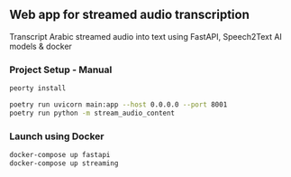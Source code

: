 
## Web app for streamed audio transcription

Transcript Arabic streamed audio into text using FastAPI, Speech2Text AI models & docker

### Project Setup - Manual

```bash
peorty install

poetry run uvicorn main:app --host 0.0.0.0 --port 8001
poetry run python -m stream_audio_content

```
### Launch using Docker
```bash
docker-compose up fastapi
docker-compose up streaming
```
